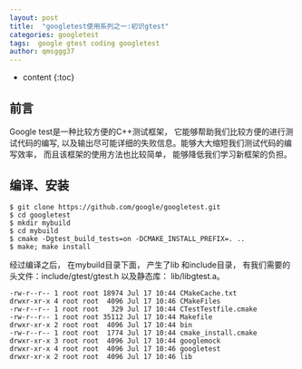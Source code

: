 ```yaml
---
layout: post
title:  "googletest使用系列之一:初识gtest"
categories: googletest
tags:  google gtest coding googletest  
author: qmsggg37
---
```


* content
{:toc}
## 前言
Google test是一种比较方便的C++测试框架， 它能够帮助我们比较方便的进行测试代码的编写, 以及输出尽可能详细的失败信息。能够大大缩短我们测试代码的编写效率， 而且该框架的使用方法也比较简单， 能够降低我们学习新框架的负担。

## 编译、安装
```
$ git clone https://github.com/google/googletest.git
$ cd googletest
$ mkdir mybuild
$ cd mybuild
$ cmake -Dgtest_build_tests=on -DCMAKE_INSTALL_PREFIX=. ..
$ make; make install
```
经过编译之后， 在mybuild目录下面， 产生了lib 和include目录， 有我们需要的头文件：include/gtest/gtest.h 以及静态库： lib/libgtest.a。
```
-rw-r--r-- 1 root root 18974 Jul 17 10:44 CMakeCache.txt
drwxr-xr-x 4 root root  4096 Jul 17 10:46 CMakeFiles
-rw-r--r-- 1 root root   329 Jul 17 10:44 CTestTestfile.cmake
-rw-r--r-- 1 root root 35112 Jul 17 10:44 Makefile
drwxr-xr-x 2 root root  4096 Jul 17 10:44 bin
-rw-r--r-- 1 root root  1774 Jul 17 10:44 cmake_install.cmake
drwxr-xr-x 3 root root  4096 Jul 17 10:44 googlemock
drwxr-xr-x 4 root root  4096 Jul 17 10:46 googletest
drwxr-xr-x 2 root root  4096 Jul 17 10:46 lib
```

